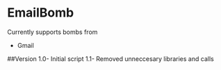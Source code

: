 # EmailBomb
Currently supports bombs from
- Gmail

##Version
1.0- Initial script
1.1- Removed unneccesary libraries and calls 
